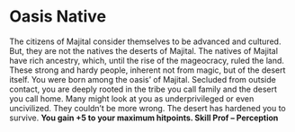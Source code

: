 Oasis Native
============

The citizens of Majital consider themselves to be advanced and cultured. But, they are not the natives the deserts of Majital. The natives of Majital have rich ancestry, which, until the rise of the mageocracy, ruled the land. These strong and hardy people, inherent not from magic, but of the desert itself.  You were born among the oasis’ of Majital. Secluded from outside contact, you are deeply rooted in the tribe you call family and the desert you call home. Many might look at you as underprivileged or even uncivilized. They couldn’t be more wrong.  The desert has hardened you to survive. **You gain +5 to your maximum hitpoints.  Skill Prof – Perception**
